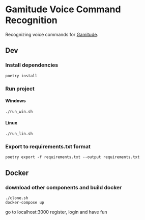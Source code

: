 # Gamitude Voice Command Recognition

Recognizing voice commands for [Gamitude](https://gamitude.rocks/ "Gamitude production version").

## Dev

### Install dependencies

`poetry install`

### Run project

#### Windows

`./run_win.sh`

#### Linux

`./run_lin.sh`

### Export to requirements.txt format

`poetry export -f requirements.txt --output requirements.txt`

## Docker
### download other components and build docker
```
./clone.sh 
docker-compose up
```
go to localhost:3000 register, login and have fun  
